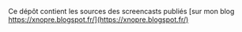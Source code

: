 Ce dépôt contient les sources des screencasts publiés [sur mon blog https://xnopre.blogspot.fr/](https://xnopre.blogspot.fr/)  